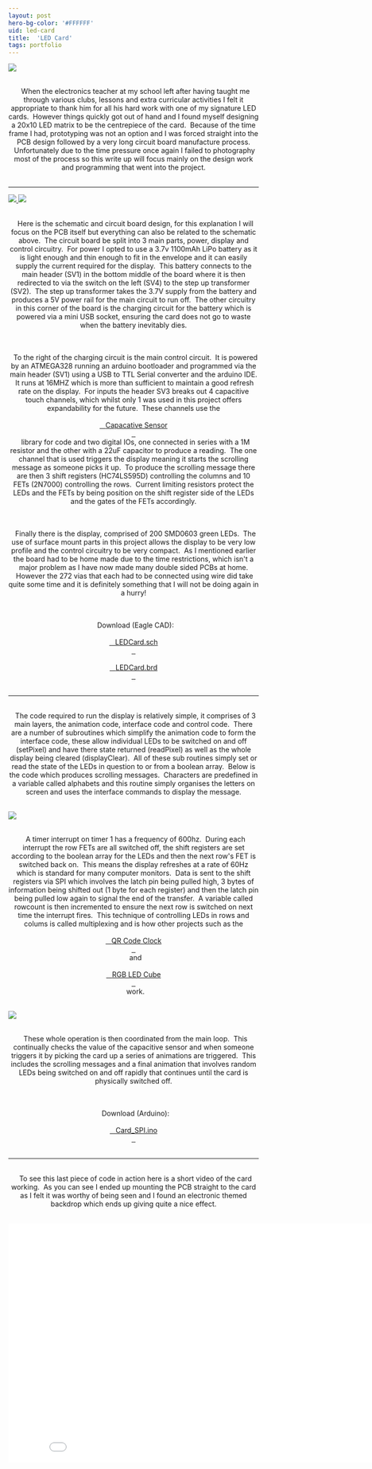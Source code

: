 ```yaml
---
layout: post
hero-bg-color: '#FFFFFF'
uid: led-card
title:  'LED Card'
tags: portfolio
---
```


<a href="{{ site.url }}/images/portfolio/led-card/IMG_5059.JPG">
<img src = "{{ site.url }}/images/portfolio/led-card/IMG_5059.JPG">
</a>


<div class="sqs-html-content">
 <p class="" style="text-align:center;white-space:pre-wrap;">
  When the electronics teacher at my school left after having taught me through various clubs, lessons and extra curricular activities I felt it appropriate to thank him for all his hard work with one of my signature LED cards.  However things quickly got out of hand and I found myself designing a 20x10 LED matrix to be the centrepiece of the card.  Because of the time frame I had, prototyping was not an option and I was forced straight into the PCB design followed by a very long circuit board manufacture process.  Unfortunately due to the time pressure once again I failed to photography most of the process so this write up will focus mainly on the design work and programming that went into the project.
 </p>
</div>


<hr>

<a href="{{ site.url }}/images/portfolio/led-card/image-asset.png">
<img src = "{{ site.url }}/images/portfolio/led-card/image-asset.png">
</a>


<a href="{{ site.url }}/images/portfolio/led-card/image-asset.png">
<img src = "{{ site.url }}/images/portfolio/led-card/image-asset.png">
</a>


<div class="sqs-html-content">
 <p class="" style="text-align:center;white-space:pre-wrap;">
  Here is the schematic and circuit board design, for this explanation I will focus on the PCB itself but everything can also be related to the schematic above.  The circuit board be split into 3 main parts, power, display and control circuitry.  For power I opted to use a 3.7v 1100mAh LiPo battery as it is light enough and thin enough to fit in the envelope and it can easily supply the current required for the display.  This battery connects to the main header (SV1) in the bottom middle of the board where it is then redirected to via the switch on the left (SV4) to the step up transformer (SV2).  The step up transformer takes the 3.7V supply from the battery and produces a 5V power rail for the main circuit to run off.  The other circuitry in this corner of the board is the charging circuit for the battery which is powered via a mini USB socket, ensuring the card does not go to waste when the battery inevitably dies.
 </p>
 <p class="" style="text-align:center;white-space:pre-wrap;">
  To the right of the charging circuit is the main control circuit.  It is powered by an ATMEGA328 running an arduino bootloader and programmed via the main header (SV1) using a USB to TTL Serial converter and the arduino IDE.  It runs at 16MHZ which is more than sufficient to maintain a good refresh rate on the display.  For inputs the header SV3 breaks out 4 capacitive touch channels, which whilst only 1 was used in this project offers expandability for the future.  These channels use the
  <a href="http://playground.arduino.cc/Main/CapacitiveSensor?from=Main.CapSense" target="_blank">
   Capacative Sensor
  </a>
  library for code and two digital IOs, one connected in series with a 1M resistor and the other with a 22uF capacitor to produce a reading.  The one channel that is used triggers the display meaning it starts the scrolling message as someone picks it up.  To produce the scrolling message there are then 3 shift registers (HC74LS595D) controlling the columns and 10 FETs (2N7000) controlling the rows.  Current limiting resistors protect the LEDs and the FETs by being position on the shift register side of the LEDs and the gates of the FETs accordingly.
 </p>
 <p class="" style="text-align:center;white-space:pre-wrap;">
  Finally there is the display, comprised of 200 SMD0603 green LEDs.  The use of surface mount parts in this project allows the display to be very low profile and the control circuitry to be very compact.  As I mentioned earlier the board had to be home made due to the time restrictions, which isn't a major problem as I have now made many double sided PCBs at home.  However the 272 vias that each had to be connected using wire did take quite some time and it is definitely something that I will not be doing again in a hurry!
 </p>
 <p class="" style="text-align:center;white-space:pre-wrap;">
  Download (Eagle CAD):
  <a href="/s/Board.sch">
   LEDCard.sch
  </a>
  <a href="/s/Board.brd">
   LEDCard.brd
  </a>
 </p>
</div>


<hr>

<div class="sqs-html-content">
 <p class="" style="text-align:center;white-space:pre-wrap;">
  The code required to run the display is relatively simple, it comprises of 3 main layers, the animation code, interface code and control code.  There are a number of subroutines which simplify the animation code to form the interface code, these allow individual LEDs to be switched on and off (setPixel) and have there state returned (readPixel) as well as the whole display being cleared (displayClear).  All of these sub routines simply set or read the state of the LEDs in question to or from a boolean array.  Below is the code which produces scrolling messages.  Characters are predefined in a variable called alphabets and this routine simply organises the letters on screen and uses the interface commands to display the message.
 </p>
</div>


<a href="{{ site.url }}/images/portfolio/led-card/image-asset.png">
<img src = "{{ site.url }}/images/portfolio/led-card/image-asset.png">
</a>


<div class="sqs-html-content">
 <p class="" style="text-align:center;white-space:pre-wrap;">
  A timer interrupt on timer 1 has a frequency of 600hz.  During each interrupt the row FETs are all switched off, the shift registers are set according to the boolean array for the LEDs and then the next row's FET is switched back on.  This means the display refreshes at a rate of 60Hz which is standard for many computer monitors.  Data is sent to the shift registers via SPI which involves the latch pin being pulled high, 3 bytes of information being shifted out (1 byte for each register) and then the latch pin being pulled low again to signal the end of the transfer.  A variable called rowcount is then incremented to ensure the next row is switched on next time the interrupt fires.  This technique of controlling LEDs in rows and colums is called multiplexing and is how other projects such as the
  <a href="/new-page-1">
   QR Code Clock
  </a>
  and
  <a href="/rgb-led-cube">
   RGB LED Cube
  </a>
  work.
 </p>
</div>


<a href="{{ site.url }}/images/portfolio/led-card/Code1.PNG">
<img src = "{{ site.url }}/images/portfolio/led-card/Code1.PNG">
</a>


<div class="sqs-html-content">
 <p class="" style="text-align:center;white-space:pre-wrap;">
  These whole operation is then coordinated from the main loop.  This continually checks the value of the capacitive sensor and when someone triggers it by picking the card up a series of animations are triggered.  This includes the scrolling messages and a final animation that involves random LEDs being switched on and off rapidly that continues until the card is physically switched off.
 </p>
 <p class="" style="text-align:center;white-space:pre-wrap;">
  Download (Arduino):
  <a href="/s/Card_SPI.ino">
   Card_SPI.ino
  </a>
 </p>
</div>


<hr>

<div class="sqs-html-content">
 <p class="" style="text-align:center;white-space:pre-wrap;">
  To see this last piece of code in action here is a short video of the card working.  As you can see I ended up mounting the PCB straight to the card as I felt it was worthy of being seen and I found an electronic themed backdrop which ends up giving quite a nice effect.
 </p>
</div>


<iframe src="//www.youtube.com/embed/uXhqPxu4wf8?wmode=opaque&enablejsapi=1" height="480" width="854" scrolling="no" frameborder="0" allowfullscreen=""><br/></iframe>


